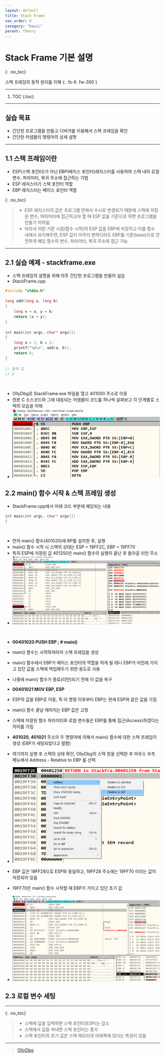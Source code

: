 ```yaml
---
layout: default
title: Stack Frame
nav_order: 6
category: "basic"
parent: Theory
---
```


# Stack Frame 기본 설명
{: .no_toc}

스택 프레임의 동작 원리를 이해
{: .fs-6 .fw-300 }

---

1. TOC
{:toc}

---

## 실습 목표
- 간단한 프로그램을 만들고 디버거를 이용해서 스택 프레임을 확인
- 간단한 어셈블리 명령어의 상세 설명

---

## 1.1 스택 프레임이란
- ESP(스택 포인터)가 아닌 EBP(베이스 포인터)레지스터를 사용하여 스택 내의 로컬 변수, 파라미터, 복귀 주소에 접근하는 기법
- ESP 레지스터가 스택 포인터 역할
- EBP 레지스터는 베이스 포인터 역할

{: .no_toc}
> - ESP 레지스터의 값은 프로그램 안에서 수시로 변경되기 때문에 스택에 저장된 변수, 파라미터에 접근하고자 할 때 ESP 값을 기준으로 하면 프로그램을 만들기 어려움
> - 따라서 어떤 기준 시점(함수 시작)의 ESP 값을 EBP에 저장하고 이를 함수 내에서 유지해주면, ESP 값이 아무리 변하더라도 EBP를 기준(base)으로 안전하게 해당 함수의 변수, 파라미터, 복귀 주소에 접근 가능

---

## 2.1 실습 예제 - stackframe.exe
- 스택 프레임의 설명을 위해 아주 간단한 프로그램을 만들어 실습
- StackFrame.cpp
```cpp
#include "stdio.h"

long add(long a, long b)
{
	long x = a, y = b;
	return (x + y);
}

int main(int argc, char* argv[])
{
	long a = 1, b = 2;
	printf("%d\n", add(a, b));
	return 0;
}

// 출력 값
// 3
```

<br>

- OllyDbg로 StackFrame.exe 파일을 열고 401000 주소로 이동
- 원본 C 소스코드와 그에 대응되는 어셈블리 코드를 하나씩 살펴보고 각 단계별로 스택의 모습을 이해
- ![](../../../assets/images/reversing/StackFrame/1.PNG)

## 2.2 main() 함수 시작 & 스택 프레임 생성
- StackFrame.cpp에서 아래 코드 부분에 해당되는 내용
```cpp
int main(int argc, char* argv[])
{
```

<br>

- 먼저 main() 함수(401020)에 BP를 설치한 후, 실행
- main() 함수 시작 시 스택의 상태는 ESP = 19FF2C, EBP = 19FF70
- 특히 ESP에 저장된 값 401250은 main() 함수의 실행이 끝난 후 돌아갈 리턴 주소
- ![](../../../assets/images/reversing/StackFrame/2.PNG)

<br>

- **00401020 PUSH EBP ; # main()**
- main() 함수는 시작하자마자 스택 프레임을 생성
- main() 함수에서 EBP가 베이스 포인터의 역할을 하게 될 테니 EBP가 이전에 가지고 있던 값을 스택에 백업해두기 위한 용도로 사용
- 나중에 main() 함수가 종료(리턴)되기 전에 이 값을 복구

- **00401021 MOV EBP, ESP**
- ESP의 값을 EBP로 이동, 즉 이 명령 이후부터 EBP는 현재 ESP와 같은 값을 가짐
- main() 함수 끝날 때까지는 EBP 값은 고정
- 스택에 저장된 함수 파라미터와 로컬 변수들은 EBP를 통해 접근(Access)하겠다는 의미를 가짐
- **401020, 401021** 주소의 두 명령어에 의해서 main() 함수에 대한 스택 프레임이 생성 (EBP가 세팅되었다고 말함)

- 여기까지 실행 후 스택의 상태 확인, OllyDbg의 스택 창을 선택한 후 마우스 우측 메뉴에서 Address - Relative to EBP 를 선택
- ![](../../../assets/images/reversing/StackFrame/3.PNG)

- EBP 값은 19FF28으로 ESP와 동일하고, 19FF28 주소에는 19FF70 이라는 값이 저장되어 있음
- 19FF70은 main() 함수 시작할 때 EBP가 가지고 있던 초기 값
- ![](../../../assets/images/reversing/StackFrame/4.PNG)

## 2.3 로컬 변수 세팅

---

{: .no_toc}
> - 스택에 값을 입력하면 스택 포인터(ESP)는 감소
> - 스택에서 값을 꺼내면 스택 포인터는 증가
> - 스택 포인터의 초기 값은 스택 메모리의 아래쪽에 있다는 특징이 있음


---

> [OllyDbg](https://www.ollydbg.de/)



